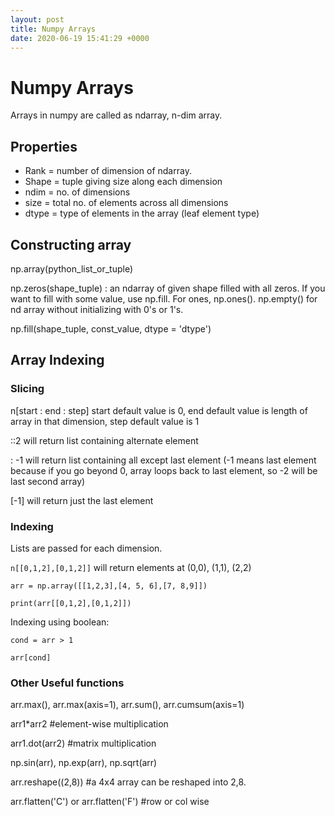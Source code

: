 ```yaml
---
layout: post
title: Numpy Arrays
date: 2020-06-19 15:41:29 +0000
---
```


# Numpy Arrays

Arrays in numpy are called as ndarray, n-dim array.

## Properties

- Rank = number of dimension of ndarray.
- Shape = tuple giving size along each dimension
- ndim = no. of dimensions
- size = total no. of elements across all dimensions
- dtype = type of elements in the array (leaf element type)

## Constructing array

np.array(python_list_or_tuple)

np.zeros(shape_tuple) : an ndarray of given shape filled with all zeros. If you want to fill with some value, use np.fill. For ones, np.ones(). np.empty() for nd array without initializing with 0's or 1's.

np.fill(shape_tuple, const_value, dtype = 'dtype') 

## Array Indexing

### Slicing

n[start : end : step] start default value is 0, end default value is length of array in that dimension, step default value is 1

::2 will return list containing alternate element

: -1 will return list containing all except last element (-1 means last element because if you go beyond 0, array loops back to last element, so -2 will be last second array)

[-1] will return just the last element

### Indexing 

Lists are passed for each dimension. 

`n[[0,1,2],[0,1,2]]` will return elements at (0,0), (1,1), (2,2)

`arr = np.array([[1,2,3],[4, 5, 6],[7, 8,9]])`

`print(arr[[0,1,2],[0,1,2]])`

Indexing using boolean: 

`cond = arr > 1`

`arr[cond]` 

### Other Useful functions

arr.max(), arr.max(axis=1), arr.sum(), arr.cumsum(axis=1)

arr1*arr2 #element-wise multiplication

arr1.dot(arr2) #matrix multiplication

np.sin(arr), np.exp(arr), np.sqrt(arr)

arr.reshape((2,8)) #a 4x4 array can be reshaped into 2,8.

arr.flatten('C') or arr.flatten('F') #row or col wise